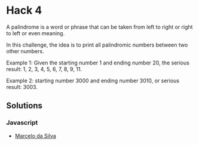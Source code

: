 # Hack 4

A palindrome is a word or phrase that can be taken from left to right or right to left or even meaning.

In this challenge, the idea is to print all palindromic numbers between two other numbers.

Example 1: Given the starting number 1 and ending number 20, the serious result: 1, 2, 3, 4, 5, 6, 7, 8, 9, 11.

Example 2: starting number 3000 and ending number 3010, or serious result: 3003.

## Solutions

### Javascript 
* [Marcelo da Silva](https://github.com/marcelodasilva/hack-to-be-fast/blob/master/hack_4/javascript/marcelodasilva/hack_4.js)